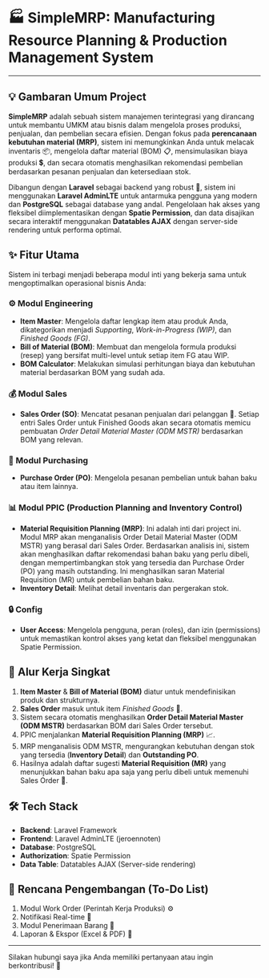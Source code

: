 # 🏭 SimpleMRP: Manufacturing Resource Planning & Production Management System

---

## 💡 Gambaran Umum Project

**SimpleMRP** adalah sebuah sistem manajemen terintegrasi yang dirancang untuk membantu UMKM atau bisnis dalam mengelola proses produksi, penjualan, dan pembelian secara efisien. Dengan fokus pada **perencanaan kebutuhan material (MRP)**, sistem ini memungkinkan Anda untuk melacak inventaris 📦, mengelola daftar material (BOM) 📋, mensimulasikan biaya produksi 💲, dan secara otomatis menghasilkan rekomendasi pembelian berdasarkan pesanan penjualan dan ketersediaan stok.

Dibangun dengan **Laravel** sebagai backend yang robust 🚀, sistem ini menggunakan **Laravel AdminLTE** untuk antarmuka pengguna yang modern dan **PostgreSQL** sebagai database yang andal. Pengelolaan hak akses yang fleksibel diimplementasikan dengan **Spatie Permission**, dan data disajikan secara interaktif menggunakan **Datatables AJAX** dengan server-side rendering untuk performa optimal.

## ✨ Fitur Utama

Sistem ini terbagi menjadi beberapa modul inti yang bekerja sama untuk mengoptimalkan operasional bisnis Anda:

### ⚙️ Modul Engineering

-   **Item Master**: Mengelola daftar lengkap item atau produk Anda, dikategorikan menjadi _Supporting_, _Work-in-Progress (WIP)_, dan _Finished Goods (FG)_.
-   **Bill of Material (BOM)**: Membuat dan mengelola formula produksi (resep) yang bersifat multi-level untuk setiap item FG atau WIP.
-   **BOM Calculator**: Melakukan simulasi perhitungan biaya dan kebutuhan material berdasarkan BOM yang sudah ada.

### 💰 Modul Sales

-   **Sales Order (SO)**: Mencatat pesanan penjualan dari pelanggan 🤝. Setiap entri Sales Order untuk Finished Goods akan secara otomatis memicu pembuatan _Order Detail Material Master (ODM MSTR)_ berdasarkan BOM yang relevan.

### 🛒 Modul Purchasing

-   **Purchase Order (PO)**: Mengelola pesanan pembelian untuk bahan baku atau item lainnya.

### 📊 Modul PPIC (Production Planning and Inventory Control)

-   **Material Requisition Planning (MRP)**: Ini adalah inti dari project ini. Modul MRP akan menganalisis Order Detail Material Master (ODM MSTR) yang berasal dari Sales Order. Berdasarkan analisis ini, sistem akan menghasilkan daftar rekomendasi bahan baku yang perlu dibeli, dengan mempertimbangkan stok yang tersedia dan Purchase Order (PO) yang masih outstanding. Ini menghasilkan saran Material Requisition (MR) untuk pembelian bahan baku.
-   **Inventory Detail**: Melihat detail inventaris dan pergerakan stok.

### 🔒 Config

-   **User Access**: Mengelola pengguna, peran (roles), dan izin (permissions) untuk memastikan kontrol akses yang ketat dan fleksibel menggunakan Spatie Permission.

## 🔄 Alur Kerja Singkat

1.  **Item Master** & **Bill of Material (BOM)** diatur untuk mendefinisikan produk dan strukturnya.
2.  **Sales Order** masuk untuk item _Finished Goods_ 🛒.
3.  Sistem secara otomatis menghasilkan **Order Detail Material Master (ODM MSTR)** berdasarkan BOM dari Sales Order tersebut.
4.  PPIC menjalankan **Material Requisition Planning (MRP)** 📈.
5.  MRP menganalisis ODM MSTR, mengurangkan kebutuhan dengan stok yang tersedia (**Inventory Detail**) dan **Outstanding PO**.
6.  Hasilnya adalah daftar sugesti **Material Requisition (MR)** yang menunjukkan bahan baku apa saja yang perlu dibeli untuk memenuhi Sales Order 📝.

## 🛠️ Tech Stack

-   **Backend**: Laravel Framework
-   **Frontend**: Laravel AdminLTE (jeroennoten)
-   **Database**: PostgreSQL
-   **Authorization**: Spatie Permission
-   **Data Table**: Datatables AJAX (Server-side rendering)

## 📝 Rencana Pengembangan (To-Do List)

1. Modul Work Order (Perintah Kerja Produksi) ⚙️
2. Notifikasi Real-time 🔔
3. Modul Penerimaan Barang 🚚
4. Laporan & Ekspor (Excel & PDF) 📄

---

Silakan hubungi saya jika Anda memiliki pertanyaan atau ingin berkontribusi! 👋
